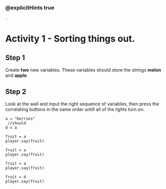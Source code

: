 ### @explicitHints true

```python
.
```

# Activity 1 - Sorting things out. 

## Step 1
Create **two** new variables. These variables should store the strings **melon** and **apple**. 

## Step 2
Look at the wall and input the right sequence of variables, then press the correlating buttons in the same order untill all of the lights turn on. 

```template
a = "berries"
 //should
d = a

fruit = a
player.say(fruit)

fruit = a
player.say(fruit)

fruit = a
player.say(fruit)

fruit = d
player.say(fruit)
``` 